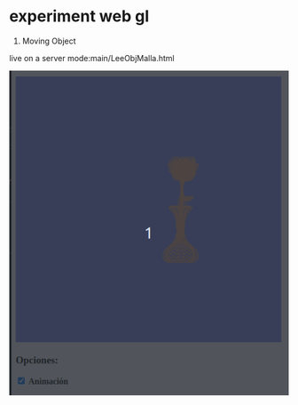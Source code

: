 # experiment web gl

1. Moving Object

live on a server mode:main/LeeObjMalla.html

![](https://raw.githubusercontent.com/Mademoisellefou/experiment-web-gl/main/main.gif)
